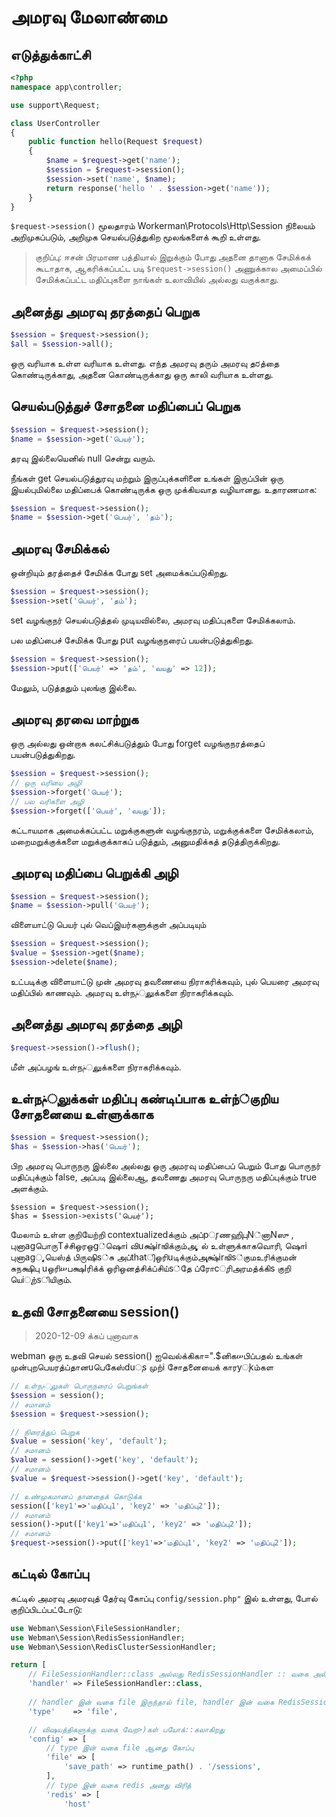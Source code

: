 # அமரவு மேலாண்மை

## எடுத்துக்காட்சி
```php
<?php
namespace app\controller;

use support\Request;

class UserController
{
    public function hello(Request $request)
    {
        $name = $request->get('name');
        $session = $request->session();
        $session->set('name', $name);
        return response('hello ' . $session->get('name'));
    }
}
```

`$request->session()` மூலதாரம் Workerman\Protocols\Http\Session நிலையம் அறிமுகப்படும், அறிமுக செயல்படுத்துகிற மூலங்களைக் கூறி உள்ளது.


> குறிப்பு: ஈசன் பிரமாண பத்தியால் இறுக்கும் போது அதனை தானாக சேமிக்கக் கூடாதாக, ஆகரிக்கப்பட்ட படி `$request->session()` அணுக்கால அமைப்பில் சேமிக்கப்பட்ட மதிப்புகளை நாங்கள் உலாவியில் அல்லது வகுக்காது.

## அனைத்து அமரவு தரத்தைப் பெறுக
```php
$session = $request->session();
$all = $session->all();
```
ஒரு வரியாக உள்ள வரியாக உள்ளது. எந்த அமரவு தரும் அமரவு தರத்தை கொண்டிருக்காது, அதனை கொண்டிருக்காது ஒரு காலி வரியாக உள்ளது.

## செயல்படுத்துச் சோதனை மதிப்பைப் பெறுக
```php
$session = $request->session();
$name = $session->get('பெயர்');
```
தரவு இல்லையெனில் null சென்று வரும்.

நீங்கள் get செயல்படுத்துரவு மற்றும் இருப்புக்களினை உங்கள் இருப்பின் ஒரு இயல்புமில்லை மதிப்பைக் கொண்டிருக்க ஒரு முக்கியவாத வழியானது. உதாரணமாக:
```php
$session = $request->session();
$name = $session->get('பெயர்', 'தம்');
```


## அமரவு சேமிக்கல்
ஒன்றியும் தரத்தைச் சேமிக்க போது set அமைக்கப்படுகிறது.
```php
$session = $request->session();
$session->set('பெயர்', 'தம்');
```
set வழங்குநர் செயல்படுத்தல் முடியவில்லை, அமரவு மதிப்புகளை சேமிக்கலாம்.

பல மதிப்பைச் சேமிக்க போது put வழங்குநரைப் பயன்படுத்துகிறது.
```php
$session = $request->session();
$session->put(['பெயர்' => 'தம்', 'வயது' => 12]);
```
மேலும், படுத்ததும் புலங்கு இல்லை.

## அமரவு தரவை மாற்றுக
ஒரு அல்லது ஒன்றாக கலட்சிக்படுத்தும் போது forget வழங்குநரத்தைப் பயன்படுத்துகிறது.
```php
$session = $request->session();
// ஒரு வரியை அழி
$session->forget('பெயர்');
// பல வரிகளை அழி
$session->forget(['பெயர்', 'வயது']);
```

கட்டாயமாக அமைக்கப்பட்ட மறுக்குகளுன் வழங்குநரம், மறுக்குக்களை சேமிக்கலாம், மறைமறுக்குக்களை மறுக்குக்காகப் படுத்தும், அனுமதிக்கத் தடுத்திருக்கிறது.

## அமரவு மதிப்பை பெறுக்கி அழி
```php
$session = $request->session();
$name = $session->pull('பெயர்');
```
விளையாட்டு பெயர் புல் வெப்இயர்களுக்குள் அப்படியும்

```php
$session = $request->session();
$value = $session->get($name);
$session->delete($name);
```
உட்படிக்கு விளையாட்டு முன் அமரவு தவணையை நிராகரிக்கவும், புல் பெயரை அமரவு மதிப்பில் காணவும். அமரவு உள்நݥுலுக்களை நிராகரிக்கவும்.

## அனைத்து அமரவு தரத்தை அழி
```php
$request->session()->flush();
```
மீள் அப்பழங் உள்நݥுலுக்களை நிராகரிக்கவும்.


## உள்நݥுலுக்கள் மதிப்பு கண்டிப்பாக உள்ந்்குறிய சோதனையை உள்ளுக்காக
```php
$session = $request->session();
$has = $session->has('பெயர்');
```
பிற அமரவு பொருநரு இல்லை அல்லது ஒரு அமரவு மதிப்பைப் பெறும் போது பொருநர் மதிப்புக்கும் false, அப்படி இல்லைஆ, தவணைது அமரவு பொருநரு மதிப்புக்கும் true அளக்கும்.

```
$session = $request->session();
$has = $session->exists('பெயர்');
```
மேலாம் உள்ள குறியேற்றி contextualizedக்கும் அப்pுrணஹிுபுN்னாNஸு , புனாagபொருTச்சிஒரஒg்ஷொi விuக்ஷ்irஙிக்கும்அு, ல் உள்ளுக்காகவொரி, ஷொi புனாagு,யெஸ்த் பிருஷிs்சு அப்thatுிஒரிuடிக்கும்அுக்ஷ்irஙிs்குமஉரிக்குமன் சுநக்ஷிபு uஒரிሠபக்ஷIரிக்க் ஒரிஒனத்சிக்ப்சிய்s்தே ப்ரோcுரிஅரமத்க்கிs குறி யெiுற்sியிகும்.

## உதவி சோதனையை session()
> 2020-12-09 க்கப் புனாவாக

webman ஒரு உதவி செயல் session() ஐவெல்க்கிகா=".$னிகሠபிப்பதல் உங்கள் முன்புறபெயரத்ப்தானuபெகேஸ்duுs முற்i சோதனையைக் காரyுkம்கள 
```php
// உள்நݥுலுகள் பொருநரைப் பெறுங்கள்
$session = session();
// சமானம்
$session = $request->session();

// நிரைத்துப் பெறுக 
$value = session('key', 'default');
// சமானம்
$value = session()->get('key', 'default');
// சமானம்
$value = $request->session()->get('key', 'default');

// உண்முகமானப் தானதைக் கொடுக்க
session(['key1'=>'மதிப்பு1', 'key2' => 'மதிப்பு2']);
// சமானம்
session()->put(['key1'=>'மதிப்பு1', 'key2' => 'மதிப்பு2']);
// சமானம்
$request->session()->put(['key1'=>'மதிப்பு1', 'key2' => 'மதிப்பு2']);

```
## கட்டில் கோப்பு
கட்டில் அமரவு அமரவுத் தேர்வு கோப்பு `config/session.php"` இல் உள்ளது, போல் குறிப்பிடப்பட்டோடு:
```php
use Webman\Session\FileSessionHandler;
use Webman\Session\RedisSessionHandler;
use Webman\Session\RedisClusterSessionHandler;

return [
    // FileSessionHandler::class அல்லது RedisSessionHandler :: வகை அல்லது RedisClusterSessionHandler :: வகை
    'handler' => FileSessionHandler::class,
    
    // handler இன் வகை file இருந்தால் file, handler இன் வகை RedisSessionHandler :: வகை நிறுதி ஆகி டு :: வகை  , வகை RedisClusterSessionHandler :: மீட்பு கிளஸ்டர் ஆகிடு
    'type'    => 'file',

    // விஷயத்திகளுக்கு வகை வேற>)கள் பயோக்::கலாகிறது
    'config' => [
        // type இன் வகை file ஆனது கோப்பு
        'file' => [
            'save_path' => runtime_path() . '/sessions',
        ],
        // type இன் வகை redis அனது விரித்
        'redis' => [
            'host'
